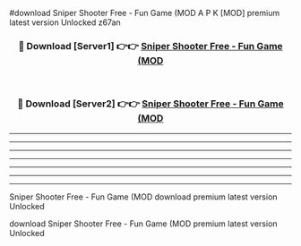 #download Sniper Shooter Free - Fun Game (MOD A P K [MOD] premium latest version Unlocked z67an 



<div align="center">
<h3>🔴 Download [Server1] 👉👉 <a href="https://apkdownload3.web.app/">Sniper Shooter Free - Fun Game (MOD</a></h3><br>

<h3>🔴 Download [Server2] 👉👉 <a href="https://apkdownload3.web.app/">Sniper Shooter Free - Fun Game (MOD</a></h3>
</div>





----------------------------------------------------------

----------------------------------------------------------

----------------------------------------------------------

----------------------------------------------------------

----------------------------------------------------------

----------------------------------------------------------

----------------------------------------------------------

Sniper Shooter Free - Fun Game (MOD download premium latest version Unlocked

download Sniper Shooter Free - Fun Game (MOD premium latest version Unlocked

